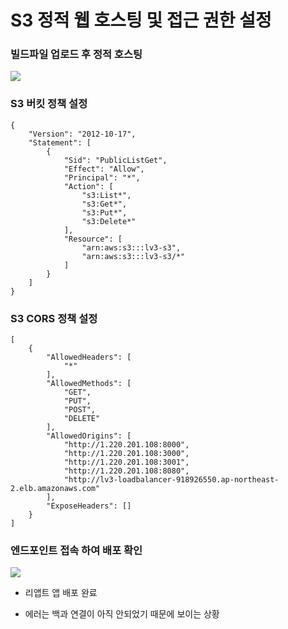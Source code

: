 S3 정적 웹 호스팅 및 접근 권한 설정
======================

### 빌드파일 업로드 후 정적 호스팅

[![](S3%20%E1%84%8C%E1%85%A5%E1%86%BC%E1%84%8C%E1%85%A5%E1%86%A8%20%E1%84%8B%E1%85%B0%E1%86%B8%20%E1%84%92%E1%85%A9%E1%84%89%E1%85%B3%E1%84%90%E1%85%B5%E1%86%BC%20%E1%84%86%E1%85%B5%E1%86%BE%20%E1%84%8C%E1%85%A5%E1%86%B8%E1%84%80%E1%85%B3%E1%86%AB%20%E1%84%80%E1%85%AF%E1%86%AB%E1%84%92%E1%85%A1%E1%86%AB%20%E1%84%89%E1%85%A5%E1%86%AF%E1%84%8C%E1%85%A5%E1%86%BC%2093991033a1b54a51a3b6b3bdc9f0c201/Untitled.png)](S3%20%E1%84%8C%E1%85%A5%E1%86%BC%E1%84%8C%E1%85%A5%E1%86%A8%20%E1%84%8B%E1%85%B0%E1%86%B8%20%E1%84%92%E1%85%A9%E1%84%89%E1%85%B3%E1%84%90%E1%85%B5%E1%86%BC%20%E1%84%86%E1%85%B5%E1%86%BE%20%E1%84%8C%E1%85%A5%E1%86%B8%E1%84%80%E1%85%B3%E1%86%AB%20%E1%84%80%E1%85%AF%E1%86%AB%E1%84%92%E1%85%A1%E1%86%AB%20%E1%84%89%E1%85%A5%E1%86%AF%E1%84%8C%E1%85%A5%E1%86%BC%2093991033a1b54a51a3b6b3bdc9f0c201/Untitled.png)

### S3 버킷 정책 설정

    {
        "Version": "2012-10-17",
        "Statement": [
            {
                "Sid": "PublicListGet",
                "Effect": "Allow",
                "Principal": "*",
                "Action": [
                    "s3:List*",
                    "s3:Get*",
                    "s3:Put*",
                    "s3:Delete*"
                ],
                "Resource": [
                    "arn:aws:s3:::lv3-s3",
                    "arn:aws:s3:::lv3-s3/*"
                ]
            }
        ]
    }

### S3 CORS 정책 설정

    [
        {
            "AllowedHeaders": [
                "*"
            ],
            "AllowedMethods": [
                "GET",
                "PUT",
                "POST",
                "DELETE"
            ],
            "AllowedOrigins": [
                "http://1.220.201.108:8000",
                "http://1.220.201.108:3000",
                "http://1.220.201.108:3001",
                "http://1.220.201.108:8080",
                "http://lv3-loadbalancer-918926550.ap-northeast-2.elb.amazonaws.com"
            ],
            "ExposeHeaders": []
        }
    ]

### 엔드포인트 접속 하여 배포 확인

[![](S3%20%E1%84%8C%E1%85%A5%E1%86%BC%E1%84%8C%E1%85%A5%E1%86%A8%20%E1%84%8B%E1%85%B0%E1%86%B8%20%E1%84%92%E1%85%A9%E1%84%89%E1%85%B3%E1%84%90%E1%85%B5%E1%86%BC%20%E1%84%86%E1%85%B5%E1%86%BE%20%E1%84%8C%E1%85%A5%E1%86%B8%E1%84%80%E1%85%B3%E1%86%AB%20%E1%84%80%E1%85%AF%E1%86%AB%E1%84%92%E1%85%A1%E1%86%AB%20%E1%84%89%E1%85%A5%E1%86%AF%E1%84%8C%E1%85%A5%E1%86%BC%2093991033a1b54a51a3b6b3bdc9f0c201/Untitled%201.png)](S3%20%E1%84%8C%E1%85%A5%E1%86%BC%E1%84%8C%E1%85%A5%E1%86%A8%20%E1%84%8B%E1%85%B0%E1%86%B8%20%E1%84%92%E1%85%A9%E1%84%89%E1%85%B3%E1%84%90%E1%85%B5%E1%86%BC%20%E1%84%86%E1%85%B5%E1%86%BE%20%E1%84%8C%E1%85%A5%E1%86%B8%E1%84%80%E1%85%B3%E1%86%AB%20%E1%84%80%E1%85%AF%E1%86%AB%E1%84%92%E1%85%A1%E1%86%AB%20%E1%84%89%E1%85%A5%E1%86%AF%E1%84%8C%E1%85%A5%E1%86%BC%2093991033a1b54a51a3b6b3bdc9f0c201/Untitled%201.png)

*   리앱트 앱 배포 완료

*   에러는 백과 연결이 아직 안되었기 때문에 보이는 상황